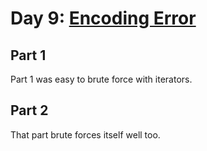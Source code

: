 # Day 9: [Encoding Error](https://adventofcode.com/2020/day/9)

## Part 1

Part 1 was easy to brute force with iterators.

## Part 2

That part brute forces itself well too.